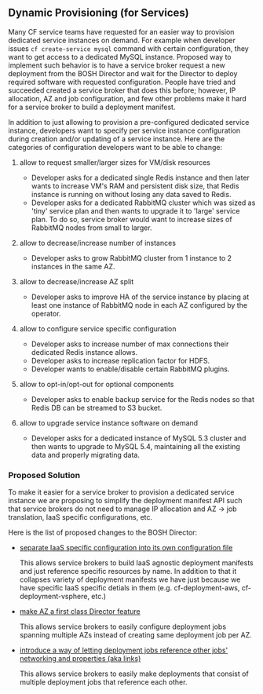 ## Dynamic Provisioning (for Services)

Many CF service teams have requested for an easier way to provision dedicated service instances on demand. For example when developer issues `cf create-service mysql` command with certain configuration, they want to get access to a dedicated MySQL instance. Proposed way to implement such behavior is to have a service broker request a new deployment from the BOSH Director and wait for the Director to deploy required software with requested configuration. People have tried and succeeded created a service broker that does this before; however, IP allocation, AZ and job configuration, and few other problems make it hard for a service broker to build a deployment manifest.

In addition to just allowing to provision a pre-configured dedicated service instance, developers want to specify per service instance configuration during creation and/or updating of a service instance. Here are the categories of configuration developers want to be able to change:

1. allow to request smaller/larger sizes for VM/disk resources

	- Developer asks for a dedicated single Redis instance and then later wants to increase VM's RAM and persistent disk size, that Redis instance is running on without losing any data saved to Redis.
	- Developer asks for a dedicated RabbitMQ cluster which was sized as 'tiny' service plan and then wants to upgrade it to 'large' service plan. To do so, service broker would want to increase sizes of RabbitMQ nodes from small to larger.

2. allow to decrease/increase number of instances

	- Developer asks to grow RabbitMQ cluster from 1 instance to 2 instances in the same AZ.

3. allow to decrease/increase AZ split

	- Developer asks to improve HA of the service instance by placing at least one instance of RabbitMQ node in each AZ configured by the operator.

4. allow to configure service specific configuration

	- Developer asks to increase number of max connections their dedicated Redis instance allows.
	- Developer asks to increase replication factor for HDFS.
	- Developer wants to enable/disable certain RabbitMQ plugins.

5. allow to opt-in/opt-out for optional components

	- Developer asks to enable backup service for the Redis nodes so that Redis DB can be streamed to S3 bucket.

6. allow to upgrade service instance software on demand

	- Developer asks for a dedicated instance of MySQL 5.3 cluster and then wants to upgrade to MySQL 5.4, maintaining all the existing data and properly migrating data.

### Proposed Solution

To make it easier for a service broker to provision a dedicated service instance we are proposing to simplify the deployment manifest API such that service brokers do not need to manage IP allocation and AZ -> job translation, IaaS specific configurations, etc.

Here is the list of proposed changes to the BOSH Director:

- [separate IaaS specific configuration into its own configuration file](cloud-config.md)

	This allows service brokers to build IaaS agnostic deployment manifests and just reference specific resources by name. In addition to that it collapses variety of deployment manifests we have just because we have specific IaaS specific detials in them (e.g. cf-deployment-aws, cf-deployment-vsphere, etc.)

- [make AZ a first class Director feature](azs.md)

	This allows service brokers to easily configure deployment jobs spanning multiple AZs instead of creating same deployment job per AZ.

- [introduce a way of letting deployment jobs reference other jobs' networking and properties (aka links)](links.md)

	This allows service brokers to easily make deployments that consist of multiple deployment jobs that reference each other.
